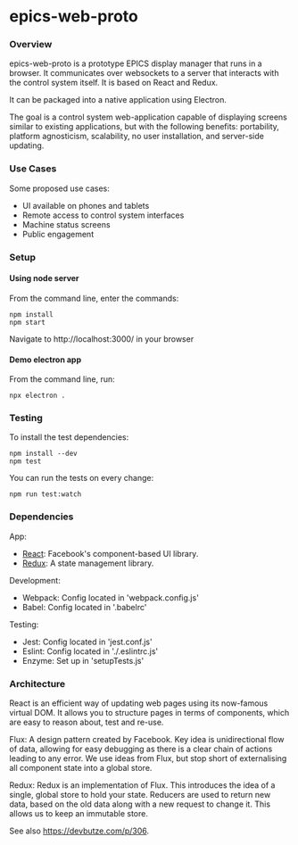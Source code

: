 # epics-web-proto


### Overview

epics-web-proto is a prototype EPICS display manager that runs in a browser.
It communicates over websockets to a server that interacts with the control
system itself. It is based on React and Redux.

It can be packaged into a native application using Electron.

The goal is a control system web-application capable of displaying 
screens similar to existing applications, but with the following benefits: 
portability, platform agnosticism, scalability, no user installation, 
and server-side updating.

### Use Cases

Some proposed use cases:

* UI available on phones and tablets
* Remote access to control system interfaces
* Machine status screens
* Public engagement


### Setup

#### Using node server

From the command line, enter the commands:

    npm install
    npm start

Navigate to http://localhost:3000/ in your browser


#### Demo electron app

From the command line, run:

    npx electron .


### Testing

To install the test dependencies:

    npm install --dev
    npm test

You can run the tests on every change:

    npm run test:watch


### Dependencies

App:

* [React](https://reactjs.org/): Facebook's component-based UI library.
* [Redux](https://redux.js.org/): A state management library.

Development:

* Webpack: Config located in 'webpack.config.js'
* Babel: Config located in '.babelrc'

Testing:

* Jest: Config located in 'jest.conf.js'
* Eslint: Config located in './.eslintrc.js'
* Enzyme: Set up in 'setupTests.js'


### Architecture

React is an efficient way of updating web pages using its now-famous virtual
DOM. It allows you to structure pages in terms of components, which are easy
to reason about, test and re-use.

Flux: A design pattern created by Facebook. Key idea is unidirectional flow of 
data, allowing for easy debugging as there is a clear chain of actions leading 
to any error. We use ideas from Flux, but stop short of externalising all
component state into a global store.

Redux: Redux is an implementation of Flux. This introduces the idea of a 
single, global store to hold your state. Reducers are used to return new data, 
based on the old data along with a new request to change it. This allows us to 
keep an immutable store.


See also https://devbutze.com/p/306.